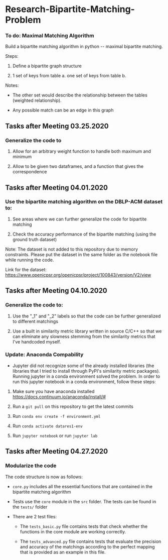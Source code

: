 # Research-Bipartite-Matching-Problem

### To do: Maximal Matching Algorithm

Build a bipartite matching algorithm in python -- maximal bipartite matching. 

Steps: 

1. Define a bipartite graph structure

2. 1 set of keys from table a. one set of keys from table b. 

Notes: 

- The other set would describe the relationship between the tables (weighted relationship). 

- Any possible match can be an edge in this graph

## Tasks after Meeting 03.25.2020

### Generalize the code to 

1. Allow for an arbitrary weight function to handle both maximum and minimum 

2. Allow to be given two dataframes, and a function that gives the correspondence


## Tasks after Meeting 04.01.2020

### Use the bipartite matching algorithm on the DBLP-ACM dataset to:

1. See areas where we can further generalize the code for bipartite matching

2. Check the accuracy performance of the bipartite matching (using the ground truth dataset)

Note: The dataset is not added to this repository due to memory constraints. Please put the dataset in the same folder as the notebook file while running the code. 

Link for the dataset: https://www.openicpsr.org/openicpsr/project/100843/version/V2/view

## Tasks after Meeting 04.10.2020

### Generalize the code to:

1. Use the "_1" and "_2" labels so that the code can be further generalized to different matchings

2. Use a built in similarity metric library written in source C/C++ so that we can eliminate any slowness stemming from the similarity metrics that I've handcoded myself.

### Update: Anaconda Compability

* Jupyter did not recognize some of the already installed libraries (the libraries that I tried to install through PyPI's similarity metric packages). Running jupyter in a conda environment solved the problem. In order to run this jupyter notebook in a conda environment, follow these steps:

1. Make sure you have anaconda installed https://docs.continuum.io/anaconda/install/#

2. Run a `git pull` on this repository to get the latest commits

3. Run `conda env create -f environment.yml`

4. Run `conda activate datares1-env`

4. Run `jupyter notebook` or run `jupyter lab`



## Tasks after Meeting 04.27.2020
### Modularize the code

The code structure is now as follows:

- `core.py` includes all the essential functions that are contained in the bipartite matching algorithm

- Tests use the `core` module in the `src` folder. The tests can be found in the `tests/` folder

- There are 2 test files:

  - The `tests_basic.py` file contains tests that check whether the functions in the core module are working correctly.

  - The `tests_advanced.py` file contains tests that evaluate the precision and accuracy of the matchings according to the perfect mapping that is provided as an example in this file.


